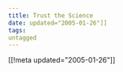 ```yaml
---
title: Trust the Science
date: updated="2005-01-26"]]
tags:
untagged
---
```

[[!meta updated="2005-01-26"]]
